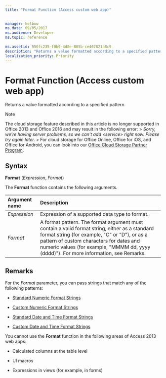 ```yaml
---
title: "Format Function (Access custom web app)"
 
 
manager: kelbow
ms.date: 09/05/2017
ms.audience: Developer
ms.topic: reference
  
ms.assetid: 550fc235-f0b9-4d8e-805b-ce467821a8c9
description: "Returns a value formatted according to a specified pattern."
localization_priority: Priority
---
```


# Format Function (Access custom web app)

Returns a value formatted according to a specified pattern.
  
> [!NOTE]
> The cloud storage feature described in this article is no longer supported in Office 2013 and Office 2016 and may result in the following error: >  *Sorry, we're having server problems, so we can't add \<service\> right now. Please try again later.* > For cloud storage for Office Online, Office for iOS, and Office for Android, you can look into our [Office Cloud Storage Partner Program](https://dev.office.com/programs/officecloudstorage). 
  
## Syntax

 **Format** (*Expression*, *Format*) 
  
The **Format** function contains the following arguments. 
  
|**Argument name**|**Description**|
|:-----|:-----|
| *Expression*  <br/> |Expression of a supported data type to format.  <br/> |
| *Format*  <br/> | A format pattern. The format argument must contain a valid format string, either as a standard format string (for example, "C" or "D"), or as a pattern of custom characters for dates and numeric values (for example, "MMMM dd, yyyy (dddd)"). For more information, see Remarks.  <br/> |
   
## Remarks

For the  *Format*  parameter, you can pass strings that match any of the following patterns: 
  
- [Standard Numeric Format Strings](https://msdn.microsoft.com/library/dwhawy9k%28v=vs.110%29.aspx)
    
- [Custom Numeric Format Strings](https://msdn.microsoft.com/library/0c899ak8%28v=vs.110%29.aspx)
    
- [Standard Date and Time Format Strings](https://msdn.microsoft.com/library/az4se3k1%28v=vs.110%29.aspx)
    
- [Custom Date and Time Format Strings](https://msdn.microsoft.com/library/8kb3ddd4%28v=vs.110%29.aspx)
    
You cannot use the **Format** function in the following areas of Access 2013 web apps: 
  
- Calculated columns at the table level
    
- UI macros
    
- Expressions in views (for example, in forms)
    

